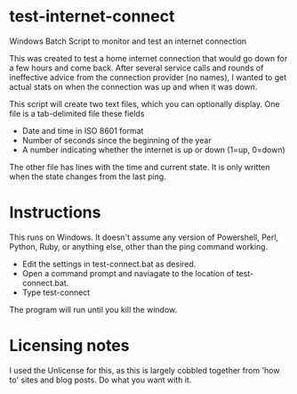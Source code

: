 # test-internet-connect
Windows Batch Script to monitor and test an internet connection

This was created to test a home internet connection that would go down for a few hours and come back. After several service calls and rounds of ineffective advice from the connection provider (no names), I wanted to get actual stats on when the connection was up and when it was down.

This script will create two text files, which you can optionally display. One file is a tab-delimited file these fields

- Date and time in ISO 8601 format
- Number of seconds since the beginning of the year
- A number indicating whether the internet is up or down (1=up, 0=down)

The other file has lines with the time and current state. It is only written when the state changes from the last ping.

# Instructions
This runs on Windows. It doesn't assume any version of Powershell, Perl, Python, Ruby, or anything else, other than the ping command working.

- Edit the settings in test-connect.bat as desired.
- Open a command prompt and naviagate to the location of test-connect.bat.
- Type test-connect

The program will run until you kill the window.

# Licensing notes
I used the Unlicense for this, as this is largely cobbled together from 'how to' sites and blog posts. Do what you want with it.
